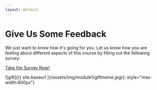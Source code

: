 ```yaml
---
layout: default
---
```


# Give Us Some Feedback

We just want to know how it's going for you. Let us know how you are feeling about different aspects of this course by filling out the following survey:

[Take the Survey Now!](https://docs.google.com/forms/d/1oqvdprO-u6H2NRhcoFBjCUFdf2I5ZPXfLkxopLYEzB4/edit)

![gift]({{ site.baseurl }}/assets/img/module1/giftmeme.jpg){: style="max-width:600px"}